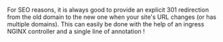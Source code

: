 For SEO reasons, it is always good to provide an explicit 301 redirection from the old domain to the new one when your site's URL changes (or has multiple domains). This can easily be done with the help of an ingress NGINX controller and a single line of annotation !